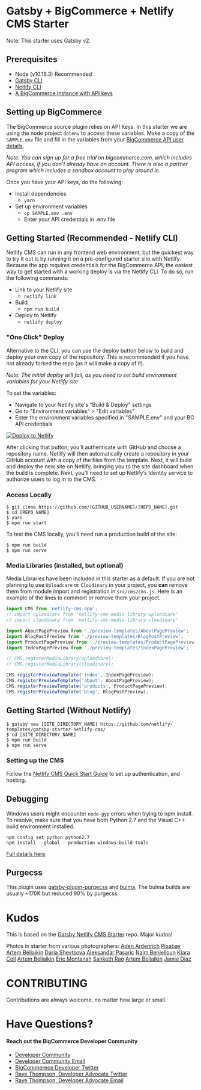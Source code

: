 # Gatsby + BigCommerce + Netlify CMS Starter

Note: This starter uses Gatsby v2.

## Prerequisites

- Node (v10.16.3) Recommended
- [Gatsby CLI](https://www.gatsbyjs.org/docs/)
- [Netlify CLI](https://www.netlify.com/docs/cli/)
- [A BigCommerce Instance with API keys](https://developer.bigcommerce.com/api-docs)

## Setting up BigCommerce

The BigCommerce source plugin relies on API Keys. In this starter we are using the node project `dotenv` to access these variables. Make a copy of the `SAMPLE.env` file and fill in the variables from your [BigCommerce API user details](https://developer.bigcommerce.com/api-docs/getting-started/authentication/rest-api-authentication).

*Note: You can sign up for a free trial on bigcommerce.com, which includes API access, if you don't already have an account. There is also a partner program which includes a sandbox account to play around in.*

Once you have your API keys, do the following:
  * Install dependencies
  	* `yarn`
  * Set up environment variables
    * `cp SAMPLE.env .env` 
    * Enter your API credentials in .env file

## Getting Started (Recommended - Netlify CLI)

Netlify CMS can run in any frontend web environment, but the quickest way to try it out is by running it on a pre-configured starter site with Netlify. Because the app requires credentials for the BigCommerce API, the easiest way to get started with a working deploy is via the Netlify CLI. To do so, run the following commands:

  * Link to your Netlify site
  	* `netlify link`
  * Build
  	* `npm run build`
  * Deploy to Netlify
  	* `netlify deploy`


### "One Click" Deploy
Alternative to the CLI, you can use the deploy button below to build and deploy your own copy of the repository. This is recommended if you have not already forked the repo (as it will make a copy of it). 

*Note: The initial deploy will fail, as you need to set build environment variables for your Netlify site*

To set the variables:
 * Navigate to your Netlify site's "Build & Deploy" settings 
 * Go to "Environment variables" > "Edit variables"
 * Enter the environment variables specified in "SAMPLE.env" and your BC API credentials 

<a href="https://app.netlify.com/start/deploy?repository=https://github.com/bigcommerce/gatsby-bigcommerce-netlify-cms-starter"><img src="https://www.netlify.com/img/deploy/button.svg" alt="Deploy to Netlify"></a>

After clicking that button, you’ll authenticate with GitHub and choose a repository name. Netlify will then automatically create a repository in your GitHub account with a copy of the files from the template. Next, it will build and deploy the new site on Netlify, bringing you to the site dashboard when the build is complete. Next, you’ll need to set up Netlify’s Identity service to authorize users to log in to the CMS.

### Access Locally

```
$ git clone https://github.com/[GITHUB_USERNAME]/[REPO_NAME].git
$ cd [REPO_NAME]
$ yarn
$ npm run start
```

To test the CMS locally, you'll need run a production build of the site:

```
$ npm run build
$ npm run serve
```

### Media Libraries (installed, but optional)

Media Libraries have been included in this starter as a default. If you are not planning to use `Uploadcare` or `Cloudinary` in your project, you **can** remove them from module import and registration in `src/cms/cms.js`. Here is an example of the lines to comment or remove them your project.

```javascript
import CMS from 'netlify-cms-app';
// import uploadcare from 'netlify-cms-media-library-uploadcare'
// import cloudinary from 'netlify-cms-media-library-cloudinary'

import AboutPagePreview from './preview-templates/AboutPagePreview';
import BlogPostPreview from './preview-templates/BlogPostPreview';
import ProductPagePreview from './preview-templates/ProductPagePreview';
import IndexPagePreview from './preview-templates/IndexPagePreview';

// CMS.registerMediaLibrary(uploadcare);
// CMS.registerMediaLibrary(cloudinary);

CMS.registerPreviewTemplate('index', IndexPagePreview);
CMS.registerPreviewTemplate('about', AboutPagePreview);
CMS.registerPreviewTemplate('products', ProductPagePreview);
CMS.registerPreviewTemplate('blog', BlogPostPreview);
```

## Getting Started (Without Netlify)

```
$ gatsby new [SITE_DIRECTORY_NAME] https://github.com/netlify-templates/gatsby-starter-netlify-cms/
$ cd [SITE_DIRECTORY_NAME]
$ npm run build
$ npm run serve
```

### Setting up the CMS

Follow the [Netlify CMS Quick Start Guide](https://www.netlifycms.org/docs/quick-start/#authentication) to set up authentication, and hosting.

## Debugging

Windows users might encounter `node-gyp` errors when trying to npm install.
To resolve, make sure that you have both Python 2.7 and the Visual C++ build environment installed.

```
npm config set python python2.7
npm install --global --production windows-build-tools
```

[Full details here](https://www.npmjs.com/package/node-gyp 'NPM node-gyp page')

## Purgecss

This plugin uses [gatsby-plugin-purgecss](https://www.gatsbyjs.org/packages/gatsby-plugin-purgecss/) and [bulma](https://bulma.io/). The bulma builds are usually ~170K but reduced 90% by purgecss.

# Kudos

This is based on the [Gatsby Netlify CMS Starter](https://github.com/netlify-templates/gatsby-starter-netlify-cms) repo. Major kudos!

Photos in starter from various photographers:
[Aden Ardenrich](https://www.pexels.com/photo/bags-business-commerce-hanging-581344/?utm_content=attributionCopyText&utm_medium=referral&utm_source=pexels)
[Pixabay](https://www.pexels.com/photo/architecture-bar-blur-boutique-264570/?utm_content=attributionCopyText&utm_medium=referral&utm_source=pexels)
[Artem Beliaikin](https://www.pexels.com/photo/multi-colored-hunged-coats-2872879/?utm_content=attributionCopyText&utm_medium=referral&utm_source=pexels)
[Daria Shevtsova](https://www.pexels.com/photo/red-motor-scooter-parking-on-front-of-chez-michele-store-1070981/?utm_content=attributionCopyText&utm_medium=referral&utm_source=pexels)
[Aleksandar Pasaric](https://www.pexels.com/photo/people-walking-on-street-near-buildings-2339009/?utm_content=attributionCopyText&utm_medium=referral&utm_source=pexels)
[Naim Benjelloun](https://www.pexels.com/photo/photo-of-people-walking-in-marketplace-2610817/?utm_content=attributionCopyText&utm_medium=referral&utm_source=pexels)
[Kiara Coll](https://www.pexels.com/photo/close-up-photo-of-assorted-textiles-2928381/?utm_content=attributionCopyText&utm_medium=referral&utm_source=pexels)
[Artem Beliaikin](https://www.pexels.com/photo/white-and-black-floral-cap-sleeved-shirt-994523/?utm_content=attributionCopyText&utm_medium=referral&utm_source=pexels)
[Eric Montanah](https://www.pexels.com/photo/two-assorted-color-padded-chairs-near-side-table-1350789/?utm_content=attributionCopyText&utm_medium=referral&utm_source=pexels)
[Sanketh Rao](https://www.pexels.com/photo/assorted-commemorative-plates-716107/?utm_content=attributionCopyText&utm_medium=referral&utm_source=pexels)
[Artem Beliaikin](https://www.pexels.com/photo/photo-of-beaded-accessories-994515/?utm_content=attributionCopyText&utm_medium=referral&utm_source=pexels)
[Jamie Diaz](https://www.pexels.com/photo/cat-mascot-outdoors-2133243/?utm_content=attributionCopyText&utm_medium=referral&utm_source=pexels)

# CONTRIBUTING

Contributions are always welcome, no matter how large or small.

# Have Questions?
#### Reach out the BigCommerce Developer Community

- [Developer Community](https://support.bigcommerce.com/s/community)
- [Developer Community Email](community@bigcommerce.com)
- [BigCommerece Developer Twitter](https://twitter.com/bigcommercedevs)
- [Raye Thompson, Developer Advocate Twitter](https://twitter.com/rayeethompson)
- [Raye Thompson, Developer Advocate Email](rachael.thompson@bigcommerce.com)
